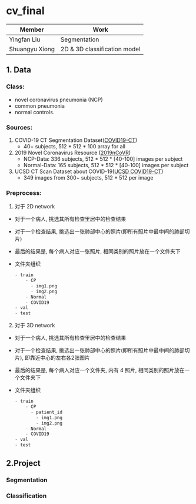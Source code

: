 # cv_final

| Member         | Work                         |
| -------------- | ---------------------------- |
| Yingfan Liu    | Segmentation                 |
| Shuangyu Xiong | 2D & 3D classification model |

## 1. Data
### Class:

- novel coronavirus pneumonia (NCP)
- common pneumonia
- normal controls.

### Sources:

1. COVID-19 CT Segmentation Dataset([COVID19-CT](http://medicalsegmentation.com/covid19/))
   - 40+ subjects, 512 \* 512 \* 100 array for all
2. 2019 Novel Coronavirus Resource ([2019nCoVR](http://ncov-ai.big.ac.cn/download?lang=en))
   - NCP-Data: 336 subjects, 512 \* 512 \* [40-100] images per subject
   - Normal-Data: 165 subjects, 512 \* 512 \* [40-100] images per subject
3. UCSD CT Scan Dataset about COVID-19([UCSD COVID19-CT](https://github.com/UCSD-AI4H/COVID-CT.git))
   - 349 images from 300+ subjects, 512 \* 512 per image

### Preprocess:
1. 对于 2D network
 - 对于一个病人, 挑选其所有检查里居中的检查结果
 - 对于一个检查结果, 挑选出一张肺部中心的照片(即所有照片中最中间的肺部切片)
 - 最后的结果是, 每个病人对应一张照片, 相同类别的照片放在一个文件夹下
 - 文件夹组织

    ```python
    - train
        - CP
          - img1.png
          - img2.png
        - Normal
        - COVID19
    - val
    - test
    ```
2. 对于 3D network
 - 对于一个病人, 挑选其所有检查里居中的检查结果
 - 对于一个检查结果, 挑选出一张肺部中心的照片(即所有照片中最中间的肺部切片), 即靠近中心的左右各2张图片
 - 最后的结果是, 每个病人对应一个文件夹, 内有 4 照片, 相同类别的照片放在一个文件夹下
 - 文件夹组织

    ```python
    - train
        - CP
          - patient_id
            - img1.png
            - img2.png
        - Normal
        - COVID19
    - val
    - test
    ```

## 2.Project

### Segmentation

### Classification


